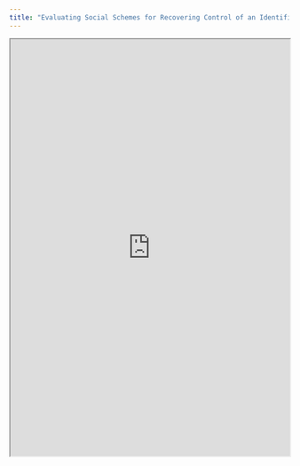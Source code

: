 ```yaml
---
title: "Evaluating Social Schemes for Recovering Control of an Identifier"
---
```




<iframe height="750" width="100%" src="https://ewelton.github.io/ktest/wiki.html#Evaluating%20Social%20Schemes%20for%20Recovering%20Control%20of%20an%20Identifier"></iframe>
